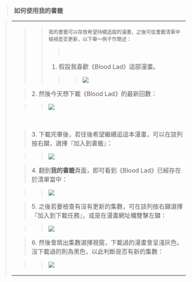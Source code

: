 <h3>
<blockquote><span dir='ltr'>如何使用我的書籤</span></h3>
<div>
<div>
<blockquote><table cellspacing='0'>
<blockquote><tbody>
<blockquote><tr>
<blockquote><td>
<blockquote><div dir='ltr'>
<blockquote><font size='2'>我的書籤可以存放希望持續追蹤的漫畫，之後可從書籤清單中檢視是否更新，以下舉一例子作簡述：</font>
<div>
<blockquote><br />
<div>
<blockquote></div>
</blockquote><div>
<ol><li>假設我喜歡《Blood Lad<span>》</span><span>這部漫畫。</span></div>
</li></ol><div>
<blockquote><div>
<blockquote><span><a href='https://sites.google.com/site/jcomicdownloader/step-by-step/how-to-use-bookmark/%E5%9C%96%E7%89%87%20001.png?attredirects=0'><img src='https://sites.google.com/site/jcomicdownloader/_/rsrc/1323855965200/step-by-step/how-to-use-bookmark/%E5%9C%96%E7%89%87%20001.png' border='0' /></a></span></div>
</blockquote></blockquote></div>
<div>
<blockquote></div>
</blockquote><div>
<blockquote>2. 然後今天想下載《Blood Lad<span>》的最新回數：</span></div>
</blockquote><div>
<blockquote><div>
<blockquote><font face='宋体'><span><a href='https://sites.google.com/site/jcomicdownloader/step-by-step/how-to-use-bookmark/%E5%9C%96%E7%89%87%20014.png?attredirects=0'><img src='https://sites.google.com/site/jcomicdownloader/_/rsrc/1323856029545/step-by-step/how-to-use-bookmark/%E5%9C%96%E7%89%87%20014.png' border='0' /></a></span></font></div>
</blockquote><br />
<div>
<blockquote><div>
<blockquote></div>
</blockquote><div>
<blockquote>3. 下載完畢後，若往後希望繼續追這本漫畫，可以在該列按右鍵，選擇『加入到書籤』：</div>
</blockquote><div>
<blockquote><div>
<blockquote><a href='https://sites.google.com/site/jcomicdownloader/step-by-step/how-to-use-bookmark/%E5%9C%96%E7%89%87%20010.png?attredirects=0'><img src='https://sites.google.com/site/jcomicdownloader/_/rsrc/1323856159965/step-by-step/how-to-use-bookmark/%E5%9C%96%E7%89%87%20010.png' border='0' /></a></div>
</blockquote></blockquote></div>
<div>
<blockquote></div>
</blockquote><div>
<blockquote>4. 翻到<b>我的書籤</b>頁面，即可看到《Blood Lad<span>》已經存在於清單當中：</span></div>
</blockquote><div>
<blockquote><div>
<blockquote><span><a href='https://sites.google.com/site/jcomicdownloader/step-by-step/how-to-use-bookmark/%E5%9C%96%E7%89%87%20011.png?attredirects=0'><img src='https://sites.google.com/site/jcomicdownloader/_/rsrc/1323856218573/step-by-step/how-to-use-bookmark/%E5%9C%96%E7%89%87%20011.png' border='0' /></a></span></div>
</blockquote></blockquote></div>
<div>
<blockquote></div>
</blockquote><div>
<blockquote></div>
</blockquote><div>
<blockquote>5. 之後若要檢查有沒有更新的集數，可在該列按右鍵選擇『加入到下載任務』，或是在漫畫網址欄雙擊左鍵：</div>
</blockquote><div>
<blockquote><div>
<blockquote><a href='https://sites.google.com/site/jcomicdownloader/step-by-step/how-to-use-bookmark/%E5%9C%96%E7%89%87%20013.png?attredirects=0'><img src='https://sites.google.com/site/jcomicdownloader/_/rsrc/1323856362727/step-by-step/how-to-use-bookmark/%E5%9C%96%E7%89%87%20013.png' border='0' /></a></div>
</blockquote></blockquote></div>
<div>
<blockquote></div>
</blockquote><div>
<blockquote>6. 然後會跳出集數選擇視窗，下載過的漫畫會呈淺灰色，沒下載過的則為黑色，以此判斷是否有新的集數：</div>
</blockquote></blockquote></div>
</blockquote></div>
<div>
<blockquote><div>
<blockquote><a href='https://sites.google.com/site/jcomicdownloader/step-by-step/how-to-use-bookmark/%E5%9C%96%E7%89%87%20012.png?attredirects=0'><img src='https://sites.google.com/site/jcomicdownloader/_/rsrc/1323856446084/step-by-step/how-to-use-bookmark/%E5%9C%96%E7%89%87%20012.png' border='0' /></a></div>
</blockquote></blockquote></div>
</blockquote></div>
</blockquote></div>
</blockquote></td>
</blockquote></tr>
</blockquote></tbody>
</blockquote></table>
</blockquote></div>
</div>
<p>
</p>